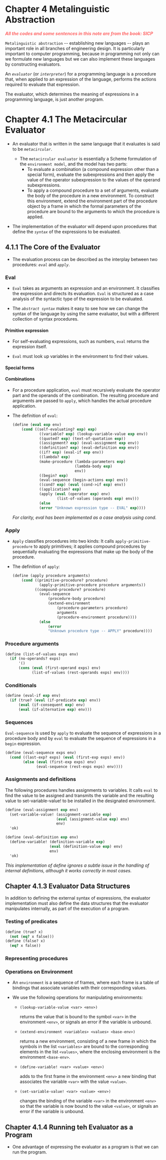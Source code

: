 # Chapter 4 Metalinguistic Abstraction

<p style="color:#FF6666; font-weight: bold; font-style: italic"> All the codes and some sentences in 
this note are from the book: SICP <p>

`Metalinguistic abstraction` -- establishing new languages -- plays an important
role in all branches of engineering design. It is particularly important to
computer programming, because in programming not only can we formulate new
languages but we can also implement these languages by constructing evaluators.

An _`evaluator`_ (or _`interpreter`_) for a programming language is a procedure
that, when applied to an expression of the language, performs the actions
required to evaluate that expression.

The evaluator, which determines the meaning of expressions in a programming
language, is just another program.

# Chapter 4.1 The Metacircular Evaluator

- An evaluator that is written in the same language that it evaluates is said to
  be _`metacircular`_.

  - The `metacircular evaluator` is essentially a Scheme formulation of the
    `environment model`, and the model has two parts:
    - To evaluate a combination (a compound expression other than a special
      form), evaluate the subexpressions and then apply the value of the
      operator subexpression to the values of the operand subexpressions.
    - To apply a compound procedure to a set of arguments, evaluate the body of
      the procedure in a new environment. To construct this environment, extend
      the environment part of the procedure object by a frame in which the
      formal parameters of the procedure are bound to the arguments to which the
      procedure is applied.

- The implementation of the evaluator will depend upon procedures that define
  the _`syntax`_ of the expressions to be evaluated.

## 4.1.1 The Core of the Evaluator

- The evaluation process can be described as the interplay between two
  procedures: _`eval`_ and _`apply`_.

### Eval

- `Eval` takes as arguments an expression and an environment. It classifies the
  expression and directs its evaluation. `Eval` is structured as a case analysis
  of the syntactic type of the expression to be evaluated.

- The _`abstract syntax`_ makes it easy to see how we can change the syntax of
  the language by using the same evaluator, but with a different collection of
  syntax procedures.

#### Primitive expression

- For self-evaluating expressions, such as numbers, `eval` returns the
  expression itself.

- `Eval` must look up variables in the environment to find their values.

#### Special forms

#### Combinations

- For a procedure application, `eval` must recursively evaluate the operator
  part and the operands of the combination. The resulting procedure and
  arguments are passed to `apply`, which handles the actual procedure
  application.

- The definition of `eval`:

  ```scheme
  (define (eval exp env)
      (cond ((self-evaluating? exp) exp)
              ((variable? exp) (lookup-variable-value exp env))
              ((quoted? exp) (text-of-quotation exp))
              ((assignment? exp) (eval-assignment exp env))
              ((definition? exp) (eval-definition exp env))
              ((if? exp) (eval-if exp env))
              ((lambda? exp)
              (make-procedure (lambda-parameters exp)
                              (lambda-body exp)
                              env))
              ((begin? exp)
              (eval-sequence (begin-actions exp) env))
              ((cond? exp) (eval (cond->if exp) env))
              ((application? exp)
              (apply (eval (operator exp) env)
                      (list-of-values (operands exp) env)))
              (else
              (error "Unknown expression type -- EVAL" exp))))
  ```

  _For clarity, eval has been implemented as a case analysis using cond._

### Apply

- `Apply` classifies procedures into two kinds: It calls
  `apply-primitive-procedure` to apply primitives; it applies compound
  procedures by sequentially evaluating the expressions that make up the body of
  the procedure.

- The definition of `apply`:

  ```scheme
  (define (apply procedure arguments)
      (cond ((primitive-procedure? procedure)
              (apply-primitive-procedure procedure arguments))
            ((compound-procedure? procedure)
              (eval-sequence
                  (procedure-body procedure)
                  (extend-environment
                      (procedure-parameters procedure)
                      arguments
                      (procedure-environment procedure))))
              (else
                  (error
                  "Unknown procedure type -- APPLY" procedure))))
  ```

### Procedure arguments

```scheme
(define (list-of-values exps env)
  (if (no-operands? exps)
      '()
      (cons (eval (first-operand exps) env)
            (list-of-values (rest-operands exps) env))))
```

### Conditionals

```scheme
(define (eval-if exp env)
  (if (true? (eval (if-predicate exp) env))
      (eval (if-consequent exp) env)
      (eval (if-alternative exp) env)))
```

### Sequences

`Eval-sequence` is used by `apply` to evaluate the sequence of expressions in a
procedure body and by `eval` to evaluate the sequence of expressions in a
`begin` expression.

```scheme
(define (eval-sequence exps env)
  (cond ((last-exp? exps) (eval (first-exp exps) env))
        (else (eval (first-exp exps) env)
              (eval-sequence (rest-exps exps) env))))
```

### Assignments and definitions

The following procedures handles assignments to variables. It calls `eval` to
find the value to be assigned and transmits the variable and the resulting value
to set-variable-value! to be installed in the designated environment.

```scheme
(define (eval-assignment exp env)
  (set-variable-value! (assignment-variable exp)
                       (eval (assignment-value exp) env)
                       env)
  'ok)
```

```scheme
(define (eval-definition exp env)
  (define-variable! (definition-variable exp)
                    (eval (definition-value exp) env)
                    env)
  'ok)
```

_This implementation of define ignores a subtle issue in the handling of
internal definitions, although it works correctly in most cases._

## Chapter 4.1.3 Evaluator Data Structures

In addition to defining the external syntax of expressions, the evaluator
implementation must also define the data structures that the evaluator
manipulates internally, as part of the execution of a program.

### Testing of predicates

```scheme
(define (true? x)
  (not (eq? x false)))
(define (false? x)
  (eq? x false))
```

### Representing procedures

### Operations on Environment

- An `environment` is a sequence of frames, where each frame is a table of
  bindings that associate variables with their corresponding values.

- We use the following operations for manipulating environments:

  - `(lookup-variable-value <var> <env>)`

    returns the value that is bound to the symbol `<var>` in the environment
    `<env>`, or signals an error if the variable is unbound.

  - `(extend-environment <variables> <values> <base-env>)`

    returns a new environment, consisting of a new frame in which the symbols in
    the list `<variables>` are bound to the corresponding elements in the list
    `<values>`, where the enclosing environment is the environment `<base-env>`.

  - `(define-variable! <var> <value> <env>)`

    adds to the first frame in the environment `<env>` a new binding that
    associates the variable `<var>` with the value `<value>`.

  - `(set-variable-value! <var> <value> <env>)`

    changes the binding of the variable `<var>` in the environment `<env>` so
    that the variable is now bound to the value `<value>`, or signals an error
    if the variable is unbound.
  
## Chapter 4.1.4 Running teh Evaluator as a Program

- One advantage of expressing the evaluator as a program is that we can run the 
program.


